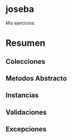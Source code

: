 # joseba
Mis ejercicios:

# Resumen

## Colecciones
## Metodos Abstracto
## Instancias
## Validaciones
## Excepciones



